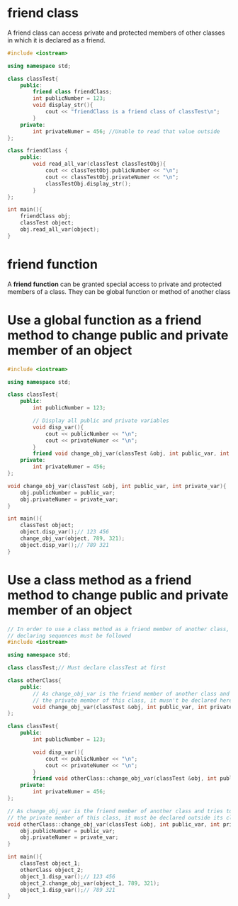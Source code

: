 # friend class
A friend class can access private and protected members of other classes in which it is declared as a friend.
```cpp
#include <iostream>

using namespace std;

class classTest{
	public:
		friend class friendClass;
		int publicNumber = 123;
		void display_str(){
			cout << "friendClass is a friend class of classTest\n";
		}
	private:
		int privateNumer = 456; //Unable to read that value outside
};

class friendClass {
	public:
		void read_all_var(classTest classTestObj){
			cout << classTestObj.publicNumber << "\n";
			cout << classTestObj.privateNumer << "\n";
			classTestObj.display_str();
		}
};

int main(){
	friendClass obj;
	classTest object;
	obj.read_all_var(object);
}
```
# friend function

A **friend function** can be granted special access to private and protected members of a class. They can be global function or method of another class

# Use a global function as a friend method to change public and private member of an object
```cpp
#include <iostream>

using namespace std;

class classTest{
	public:
		int publicNumber = 123;

		// Display all public and private variables
		void disp_var(){
			cout << publicNumber << "\n";
			cout << privateNumer << "\n";
		}
		friend void change_obj_var(classTest &obj, int public_var, int private_var);
	private:
		int privateNumer = 456;
};

void change_obj_var(classTest &obj, int public_var, int private_var){
	obj.publicNumber = public_var;
	obj.privateNumer = private_var;
}

int main(){
	classTest object;
	object.disp_var();// 123 456
	change_obj_var(object, 789, 321);
	object.disp_var();// 789 321
}
```

# Use a class method as a friend method to change public and private member of an object
```cpp
// In order to use a class method as a friend member of another class, the following
// declaring sequences must be followed 
#include <iostream>

using namespace std;

class classTest;// Must declare classTest at first

class otherClass{
	public:
		// As change_obj_var is the friend member of another class and tries to access
		// the private member of this class, it musn't be declared here
	    void change_obj_var(classTest &obj, int public_var, int private_var);
};

class classTest{
	public:
		int publicNumber = 123;

		void disp_var(){
			cout << publicNumber << "\n";
			cout << privateNumer << "\n";
		}
		friend void otherClass::change_obj_var(classTest &obj, int public_var, int private_var);
	private:
		int privateNumer = 456;
};

// As change_obj_var is the friend member of another class and tries to access
// the private member of this class, it must be declared outside its class
void otherClass::change_obj_var(classTest &obj, int public_var, int private_var){
	obj.publicNumber = public_var;
	obj.privateNumer = private_var;
}

int main(){
	classTest object_1;
	otherClass object_2;
	object_1.disp_var();// 123 456
	object_2.change_obj_var(object_1, 789, 321);
	object_1.disp_var();// 789 321
}
```
